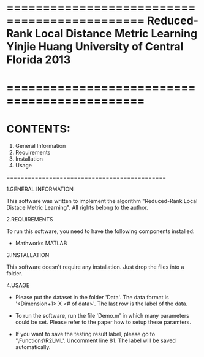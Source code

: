 =============================================
 Reduced-Rank Local Distance Metric Learning
 Yinjie Huang
 University of Central Florida
 2013
=============================================



=============================================
=========
CONTENTS:
=========

1. General Information
2. Requirements
3. Installation
4. Usage

=============================================

1.GENERAL INFORMATION

This software was written to implement the algorithm "Reduced-Rank Local Distace Metric Learning". All rights belong to the author.



2.REQUIREMENTS

To run this software, you need to have the following components installed:
- Mathworks MATLAB



3.INSTALLATION

This software doesn't require any installation. Just drop the files into a folder.



4.USAGE

- Please put the dataset in the folder 'Data'. The data format is '<Dimension+1> X <# of data>'. The last row is the label of the data.

- To run the software, run the file 'Demo.m' in which many parameters could be set. Please refer to the paper how to setup these paramters.  

- If you want to save the testing result label, please go to '\Functions\R2LML'. Uncomment line 81. The label will be saved automatically.

